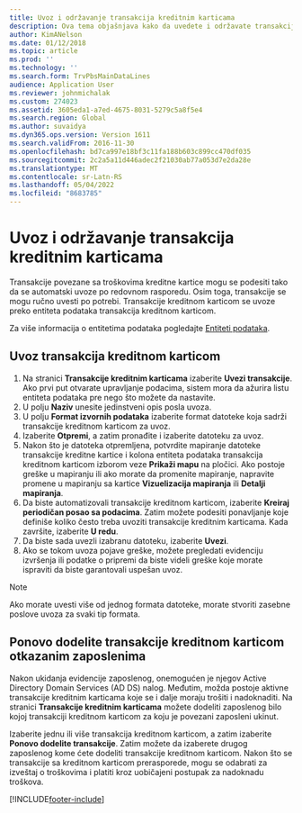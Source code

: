 ```yaml
---
title: Uvoz i održavanje transakcija kreditnim karticama
description: Ova tema objašnjava kako da uvedete i održavate transakcije kreditne kartice povezane sa troškovima. Ove transakcije se mogu podesiti tako da se automatski uvoze po redovnom rasporedu ili se mogu ručno uvesti po potrebi.
author: KimANelson
ms.date: 01/12/2018
ms.topic: article
ms.prod: ''
ms.technology: ''
ms.search.form: TrvPbsMainDataLines
audience: Application User
ms.reviewer: johnmichalak
ms.custom: 274023
ms.assetid: 3605eda1-a7ed-4675-8031-5279c5a8f5e4
ms.search.region: Global
ms.author: suvaidya
ms.dyn365.ops.version: Version 1611
ms.search.validFrom: 2016-11-30
ms.openlocfilehash: bd7ca997e18bf3c11fa188b603c899cc470df035
ms.sourcegitcommit: 2c2a5a11d446adec2f21030ab77a053d7e2da28e
ms.translationtype: MT
ms.contentlocale: sr-Latn-RS
ms.lasthandoff: 05/04/2022
ms.locfileid: "8683785"
---
```

# <a name="import-and-maintain-credit-card-transactions"></a>Uvoz i održavanje transakcija kreditnim karticama

Transakcije povezane sa troškovima kreditne kartice mogu se podesiti tako da se automatski uvoze po redovnom rasporedu. Osim toga, transakcije se mogu ručno uvesti po potrebi. Transakcije kreditnom karticom se uvoze preko entiteta podataka transakcija kreditnom karticom.

Za više informacija o entitetima podataka pogledajte [Entiteti podataka](/dynamics365/fin-ops-core/dev-itpro/data-entities/data-entities).

## <a name="import-credit-card-transactions"></a>Uvoz transakcija kreditnom karticom

1. Na stranici **Transakcije kreditnim karticama** izaberite **Uvezi transakcije**. Ako prvi put otvarate upravljanje podacima, sistem mora da ažurira listu entiteta podataka pre nego što možete da nastavite.
2. U polju **Naziv** unesite jedinstveni opis posla uvoza.
3. U polju **Format izvornih podataka** izaberite format datoteke koja sadrži transakcije kreditnom karticom za uvoz.
4. Izaberite **Otpremi**, a zatim pronađite i izaberite datoteku za uvoz.
5. Nakon što je datoteka otpremljena, potvrdite mapiranje datoteke transakcije kreditne kartice i kolona entiteta podataka transakcija kreditnom karticom izborom veze **Prikaži mapu** na pločici. Ako postoje greške u mapiranju ili ako morate da promenite mapiranje, napravite promene u mapiranju sa kartice **Vizuelizacija mapiranja** ili **Detalji mapiranja**.
6. Da biste automatizovali transakcije kreditnom karticom, izaberite **Kreiraj periodičan posao sa podacima**. Zatim možete podesiti ponavljanje koje definiše koliko često treba uvoziti transakcije kreditnim karticama. Kada završite, izaberite **U redu**.
7. Da biste sada uvezli izabranu datoteku, izaberite **Uvezi**.
8. Ako se tokom uvoza pojave greške, možete pregledati evidenciju izvršenja ili podatke o pripremi da biste videli greške koje morate ispraviti da biste garantovali uspešan uvoz.

> [!NOTE]
> Ako morate uvesti više od jednog formata datoteke, morate stvoriti zasebne poslove uvoza za svaki tip formata.

## <a name="reassign-the-credit-card-transactions-for-terminated-employees"></a>Ponovo dodelite transakcije kreditnom karticom otkazanim zaposlenima

Nakon ukidanja evidencije zaposlenog, onemogućen je njegov Active Directory Domain Services (AD DS) nalog. Međutim, možda postoje aktivne transakcije kreditnim karticama koje se i dalje moraju trošiti i nadoknaditi. Na stranici **Transakcije kreditnim karticama** možete dodeliti zaposlenog bilo kojoj transakciji kreditnom karticom za koju je povezani zaposleni ukinut.

Izaberite jednu ili više transakcija kreditnom karticom, a zatim izaberite **Ponovo dodelite transakcije**. Zatim možete da izaberete drugog zaposlenog kome ćete dodeliti transakcije kreditnom karticom. Nakon što se transakcije sa kreditnom karticom prerasporede, mogu se odabrati za izveštaj o troškovima i platiti kroz uobičajeni postupak za nadoknadu troškova.


[!INCLUDE[footer-include](../includes/footer-banner.md)]